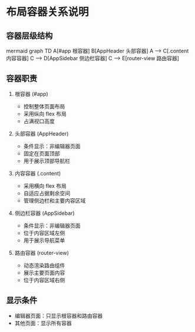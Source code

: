 # 布局容器关系说明

## 容器层级结构
mermaid
graph TD
A[#app 根容器]
   B[AppHeader 头部容器]
   A --> C[.content 内容容器]
      C --> D[AppSidebar 侧边栏容器]
      C --> E[router-view 路由容器]

## 容器职责

1. 根容器 (#app)
   - 控制整体页面布局
   - 采用纵向 flex 布局
   - 占满视口高度

2. 头部容器 (AppHeader)
   - 条件显示：非编辑器页面
   - 固定在页面顶部
   - 用于展示顶部导航栏

3. 内容容器 (.content)
   - 采用横向 flex 布局
   - 自适应占据剩余空间
   - 管理侧边栏和主要内容区域

4. 侧边栏容器 (AppSidebar)
   - 条件显示：非编辑器页面
   - 位于内容区域左侧
   - 用于展示导航菜单

5. 路由容器 (router-view)
   - 动态渲染路由组件
   - 展示主要页面内容
   - 位于内容区域右侧

## 显示条件

- 编辑器页面：只显示根容器和路由容器
- 其他页面：显示所有容器